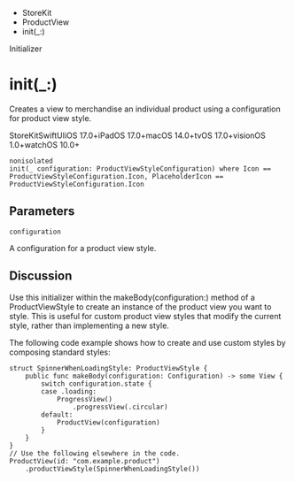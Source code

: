 

- StoreKit
- ProductView
-  init(\_:) 

Initializer

# init(\_:)

Creates a view to merchandise an individual product using a configuration for product view style.

StoreKitSwiftUIiOS 17.0+iPadOS 17.0+macOS 14.0+tvOS 17.0+visionOS 1.0+watchOS 10.0+

``` source
nonisolated
init(_ configuration: ProductViewStyleConfiguration) where Icon == ProductViewStyleConfiguration.Icon, PlaceholderIcon == ProductViewStyleConfiguration.Icon
```

## Parameters 

`configuration`  

A configuration for a product view style.

## Discussion

Use this initializer within the makeBody(configuration:) method of a ProductViewStyle to create an instance of the product view you want to style. This is useful for custom product view styles that modify the current style, rather than implementing a new style.

The following code example shows how to create and use custom styles by composing standard styles:

```
struct SpinnerWhenLoadingStyle: ProductViewStyle {
    public func makeBody(configuration: Configuration) -> some View {
        switch configuration.state {
        case .loading:
            ProgressView()
                .progressView(.circular)
        default:
            ProductView(configuration)
        }
    }
}
// Use the following elsewhere in the code.
ProductView(id: "com.example.product")
    .productViewStyle(SpinnerWhenLoadingStyle())
```


